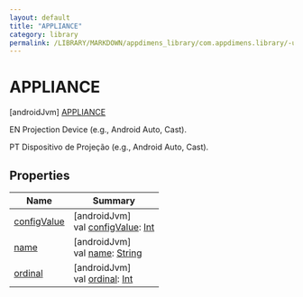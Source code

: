 ```yaml
---
layout: default
title: "APPLIANCE"
category: library
permalink: /LIBRARY/MARKDOWN/appdimens_library/com.appdimens.library/-ui-mode-type/-a-p-p-l-i-a-n-c-e/index.html
---
```


# APPLIANCE

[androidJvm]
[APPLIANCE](README.md)

EN Projection Device (e.g., Android Auto, Cast).

PT Dispositivo de Projeção (e.g., Android Auto, Cast).

## Properties

| Name | Summary |
|---|---|
| [configValue](../config-value.md) | [androidJvm]<br>val [configValue](../config-value.md): [Int](https://kotlinlang.org/api/core/kotlin-stdlib/kotlin/-int/index.html) |
| [name](../../-unit-type/-p-x/README.md#-372974862%2FProperties%2F373173406) | [androidJvm]<br>val [name](../../-unit-type/-p-x/README.md#-372974862%2FProperties%2F373173406): [String](https://kotlinlang.org/api/core/kotlin-stdlib/kotlin/-string/index.html) |
| [ordinal](../../-unit-type/-p-x/README.md#-739389684%2FProperties%2F373173406) | [androidJvm]<br>val [ordinal](../../-unit-type/-p-x/README.md#-739389684%2FProperties%2F373173406): [Int](https://kotlinlang.org/api/core/kotlin-stdlib/kotlin/-int/index.html) |